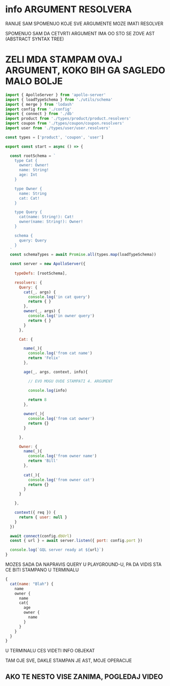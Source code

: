 # info ARGUMENT RESOLVERA

RANIJE SAM SPOMENUO KOJE SVE ARGUMENTE MOZE IMATI RESOLVER

SPOMENUO SAM DA CETVRTI ARGUMENT IMA OO STO SE ZOVE AST (ABSTRACT SYNTAX TREE)

# ZELI MDA STAMPAM OVAJ ARGUMENT, KOKO BIH GA SAGLEDO MALO BOLJE

```javascript
import { ApolloServer } from 'apollo-server'
import { loadTypeSchema } from './utils/schema'
import { merge } from 'lodash'
import config from './config'
import { connect } from './db'
import product from './types/product/product.resolvers'
import coupon from './types/coupon/coupon.resolvers'
import user from './types/user/user.resolvers'

const types = ['product', 'coupon', 'user']

export const start = async () => {

  const rootSchema = `
    type Cat {
      owner: Owner!
      name: String!
      age: Int
    }

    type Owner {
      name: String
      cat: Cat!
    }

    type Query {
      cat(name: String!): Cat!
      owner(name: String!): Owner!
    }

    schema {
      query: Query
    }
  `
  const schemaTypes = await Promise.all(types.map(loadTypeSchema))

  const server = new ApolloServer({
  
    typeDefs: [rootSchema],

    resolvers: {
      Query: {
        cat(_, args) {
          console.log('in cat query')
          return { }
        },
        owner(_, args) {
          console.log('in owner query')
          return { }
        }
      },

      Cat: {

        name(_){
          console.log('from cat name')
          return 'Felix'
        },

        age(_, args, context, info){

          // EVO MOGU OVDE STAMPATI 4. ARGUMENT

          console.log(info)
          
          return 8
        },

        owner(_){
          console.log('from cat owner')
          return {}
        }

      },

      Owner: {
        name(_){
          console.log('from owner name')
          return 'Bill'
        },
        
        cat(_){
          console.log('from owner cat')
          return {}
        }
      }

    },

    context({ req }) {
      return { user: null }
    }
  })

  await connect(config.dbUrl)
  const { url } = await server.listen({ port: config.port })

  console.log(`GQL server ready at ${url}`)
}
```

MOZES SADA DA NAPRAVIS QUERY U PLAYGROUND-U, PA DA VIDIS STA CE BITI STAMPANO U TERMINALU

```javascript
{
  cat(name: "Blah") {
    name
    owner {
      name
      cat{
        age
        owner {
          name
        }
      }
    }
  }
}
```

U TERMINALU CES VIDETI INFO OBJEKAT

TAM OJE SVE, DAKLE STAMPAN JE AST, MOJE OPERACIJE

## AKO TE NESTO VISE ZANIMA, POGLEDAJ VIDEO
